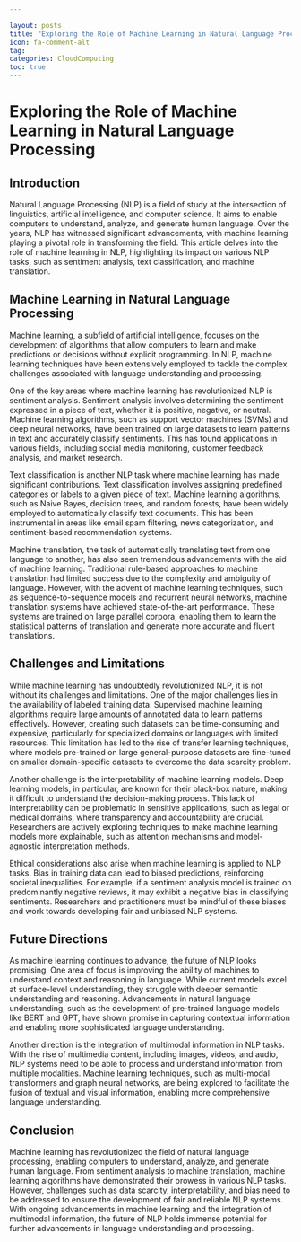 ```yaml
---

layout: posts
title: "Exploring the Role of Machine Learning in Natural Language Processing"
icon: fa-comment-alt
tag:      
categories: CloudComputing
toc: true
---
```




# Exploring the Role of Machine Learning in Natural Language Processing

## Introduction

Natural Language Processing (NLP) is a field of study at the intersection of linguistics, artificial intelligence, and computer science. It aims to enable computers to understand, analyze, and generate human language. Over the years, NLP has witnessed significant advancements, with machine learning playing a pivotal role in transforming the field. This article delves into the role of machine learning in NLP, highlighting its impact on various NLP tasks, such as sentiment analysis, text classification, and machine translation.

## Machine Learning in Natural Language Processing

Machine learning, a subfield of artificial intelligence, focuses on the development of algorithms that allow computers to learn and make predictions or decisions without explicit programming. In NLP, machine learning techniques have been extensively employed to tackle the complex challenges associated with language understanding and processing.

One of the key areas where machine learning has revolutionized NLP is sentiment analysis. Sentiment analysis involves determining the sentiment expressed in a piece of text, whether it is positive, negative, or neutral. Machine learning algorithms, such as support vector machines (SVMs) and deep neural networks, have been trained on large datasets to learn patterns in text and accurately classify sentiments. This has found applications in various fields, including social media monitoring, customer feedback analysis, and market research.

Text classification is another NLP task where machine learning has made significant contributions. Text classification involves assigning predefined categories or labels to a given piece of text. Machine learning algorithms, such as Naive Bayes, decision trees, and random forests, have been widely employed to automatically classify text documents. This has been instrumental in areas like email spam filtering, news categorization, and sentiment-based recommendation systems.

Machine translation, the task of automatically translating text from one language to another, has also seen tremendous advancements with the aid of machine learning. Traditional rule-based approaches to machine translation had limited success due to the complexity and ambiguity of language. However, with the advent of machine learning techniques, such as sequence-to-sequence models and recurrent neural networks, machine translation systems have achieved state-of-the-art performance. These systems are trained on large parallel corpora, enabling them to learn the statistical patterns of translation and generate more accurate and fluent translations.

## Challenges and Limitations

While machine learning has undoubtedly revolutionized NLP, it is not without its challenges and limitations. One of the major challenges lies in the availability of labeled training data. Supervised machine learning algorithms require large amounts of annotated data to learn patterns effectively. However, creating such datasets can be time-consuming and expensive, particularly for specialized domains or languages with limited resources. This limitation has led to the rise of transfer learning techniques, where models pre-trained on large general-purpose datasets are fine-tuned on smaller domain-specific datasets to overcome the data scarcity problem.

Another challenge is the interpretability of machine learning models. Deep learning models, in particular, are known for their black-box nature, making it difficult to understand the decision-making process. This lack of interpretability can be problematic in sensitive applications, such as legal or medical domains, where transparency and accountability are crucial. Researchers are actively exploring techniques to make machine learning models more explainable, such as attention mechanisms and model-agnostic interpretation methods.

Ethical considerations also arise when machine learning is applied to NLP tasks. Bias in training data can lead to biased predictions, reinforcing societal inequalities. For example, if a sentiment analysis model is trained on predominantly negative reviews, it may exhibit a negative bias in classifying sentiments. Researchers and practitioners must be mindful of these biases and work towards developing fair and unbiased NLP systems.

## Future Directions

As machine learning continues to advance, the future of NLP looks promising. One area of focus is improving the ability of machines to understand context and reasoning in language. While current models excel at surface-level understanding, they struggle with deeper semantic understanding and reasoning. Advancements in natural language understanding, such as the development of pre-trained language models like BERT and GPT, have shown promise in capturing contextual information and enabling more sophisticated language understanding.

Another direction is the integration of multimodal information in NLP tasks. With the rise of multimedia content, including images, videos, and audio, NLP systems need to be able to process and understand information from multiple modalities. Machine learning techniques, such as multi-modal transformers and graph neural networks, are being explored to facilitate the fusion of textual and visual information, enabling more comprehensive language understanding.

## Conclusion

Machine learning has revolutionized the field of natural language processing, enabling computers to understand, analyze, and generate human language. From sentiment analysis to machine translation, machine learning algorithms have demonstrated their prowess in various NLP tasks. However, challenges such as data scarcity, interpretability, and bias need to be addressed to ensure the development of fair and reliable NLP systems. With ongoing advancements in machine learning and the integration of multimodal information, the future of NLP holds immense potential for further advancements in language understanding and processing.